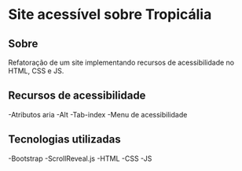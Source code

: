 # Site acessível sobre Tropicália

## Sobre
Refatoração de um site implementando recursos de acessibilidade no HTML, CSS e JS.

## Recursos de acessibilidade
-Atributos aria
-Alt
-Tab-index
-Menu de acessibilidade

## Tecnologias utilizadas
-Bootstrap
-ScrollReveal.js
-HTML
-CSS
-JS